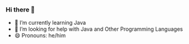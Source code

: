 ### Hi there 👋

- 🌱 I’m currently learning Java
- 🤔 I’m looking for help with Java and Other Programming Languages
- 😄 Pronouns: he/him
